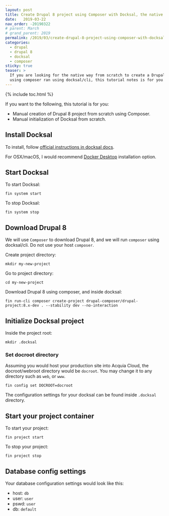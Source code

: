 ```yaml
---
layout: post
title: Create Drupal 8 project using Composer with Docksal, the native way
date:   2019-03-22
nav_order: -20190322
# parent: March
# grand_parent: 2019
permalink: /2019/03/create-drupal-8-project-using-composer-with-docksal-the-native-way
categories:
  - drupal
  - drupal 8
  - docksal
  - composer
sticky: true
teaser: >
  If you are looking for the native way from scratch to create a Drupal 8 project
  using composer ran using docksal/cli, this tutorial notes is for you.
---
```


{% include toc.html %}

If you want to the following, this tutorial is for you:

* Manual creation of Drupal 8 project from scratch using Composer.
* Manual initialization of Docksal from scratch.

## Install Docksal

To install, follow [official instructions in docksal docs](https://docs.docksal.io/getting-started/setup/#what-is-your-operating-system).

For OSX/macOS, I would recommend [Docker Desktop](https://docs.docksal.io/getting-started/setup/#install-macos-docker-for-mac) installation option.

## Start Docksal

To start Docksal:

```
fin system start
```

To stop Docksal:

```
fin system stop
```

## Download Drupal 8

We will use `Composer` to download Drupal 8, and we will run `composer` using docksal/cli. Do not use your host `composer`.

Create project directory:
```
mkdir my-new-project
```

Go to project directory:
```
cd my-new-project
```

Download Drupal 8 using composer, and inside docksal:
```
fin run-cli composer create-project drupal-composer/drupal-project:8.x-dev . --stability dev --no-interaction
```

## Initialize Docksal project

Inside the project root:

```
mkdir .docksal
```

### Set docroot directory

Assuming you would host your production site into Acquia Cloud, the docroot/webroot directory would be `docroot`. You may change it to any directory such as `web`, or `www`.

```
fin config set DOCROOT=docroot
```

The configuration settings for your docksal can be found inside `.docksal` directory.

## Start your project container

To start your project:

```
fin project start
```

To stop your project:

```
fin project stop
```

## Database config settings

Your database configuration settings would look like this:

* host: `db`
* user: `user`
* pswd: `user`
* db: `default`
